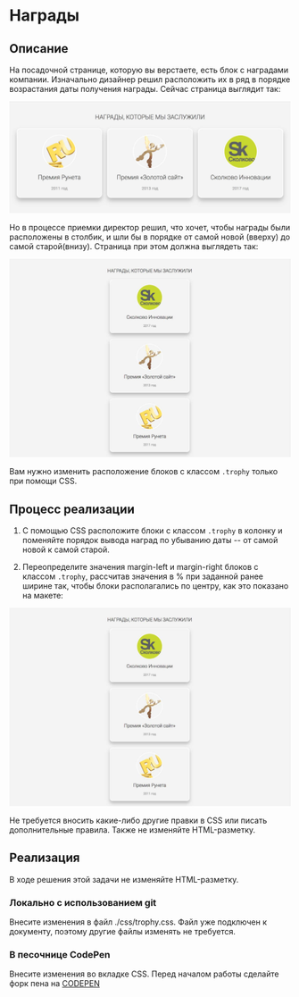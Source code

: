 ﻿# Награды

## Описание
На посадочной странице, которую вы верстаете, есть блок с наградами компании. Изначально дизайнер решил расположить их в ряд в порядке возрастания даты получения награды.
Сейчас страница выглядит так:

![Old layout](../../sources/rubber-trophy-old.jpg)

Но в процессе приемки директор решил, что хочет, чтобы награды были расположены в столбик, и шли бы в порядке от самой новой (вверху) до самой старой(внизу).
Cтраница при этом должна выглядеть так:

![Targret layout](../../sources/rubber-trophy-target.jpg)

Вам нужно изменить расположение блоков с классом `.trophy` только при помощи CSS.

## Процесс реализации

1. С помощью CSS расположите блоки с классом `.trophy` в колонку и поменяйте порядок вывода наград по убыванию даты -- от самой новой к самой старой.

2. Переопределите значения margin-left и margin-right блоков с классом `.trophy`, рассчитав значения в % при заданной ранее ширине так, чтобы блоки располагались по центру, как это показано на макете:

![Targret layout](../../sources/rubber-trophy-target.jpg)

Не требуется вносить какие-либо другие правки в CSS или писать дополнительные правила. Также не изменяйте HTML-разметку.

## Реализация

В ходе решения этой задачи не изменяйте HTML-разметку.

### Локально с использованием git

Внесите изменения в файл ./css/trophy.css. Файл уже подключен к документу, поэтому другие файлы изменять не требуется.

### В песочнице CodePen

Внесите изменения во вкладке CSS. Перед началом работы сделайте форк пена на [CODEPEN](https://codepen.io/P-Trofimov/pen/oGRYoa)
